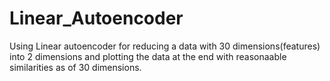 # Linear_Autoencoder
Using Linear autoencoder for reducing a data with 30 dimensions(features) into 2 dimensions and plotting the data at the end with reasonaable similarities as of 30 dimensions.

